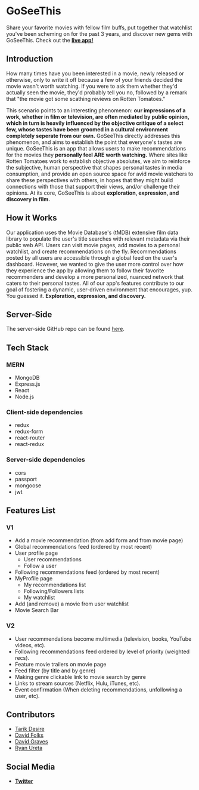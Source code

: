 # GoSeeThis
Share your favorite movies with fellow film buffs, put together that watchlist you've been scheming on for the past 3 years, and discover new gems with GoSeeThis. Check out the **[live app!](https://goseethis-client.herokuapp.com/)**

## Introduction
How many times have you been interested in a movie, newly released or otherwise, only to write it off because a few of your friends decided the movie wasn't worth watching. If you were to ask them whether they'd actually seen the movie, they'd probably tell you no, followed by a remark that "the movie got some scathing reviews on Rotten Tomatoes."

This scenario points to an interesting phenomenon: **our impressions of a work, whether in film or television, are often mediated by public opinion, which in turn is heavily influenced by the objective critique of a select few, whose tastes have been groomed in a cultural environment completely seperate from our own.** GoSeeThis directly addresses this phenomenon, and aims to establish the point that everyone's tastes are unique. GoSeeThis is an app that allows users to make recommendations for the movies they **personally feel ARE worth watching.** Where sites like Rotten Tomatoes work to establish objective absolutes, we aim to reinforce the subjective, human perspective that shapes personal tastes in media consumption, and provide an open source space for avid movie watchers to share these perspectives with others, in hopes that they might build connections with those that support their views, and/or challenge their opinions. At its core, GoSeeThis is about **exploration, expression, and discovery in film.**

## How it Works
Our application uses the Movie Database's (tMDB) extensive film data library to populate the user's title searches with relevant metadata via their public web API. Users can visit movie pages, add movies to a personal watchlist, and create recommendations on the fly. Recommendations posted by all users are accessible through a global feed on the user's dashboard. However, we wanted to give the user more control over how they experience the app by allowing them to follow their favorite recommenders and develop a more personalized, nuanced network that caters to their personal tastes. All of our app's features contribute to our goal of fostering a dynamic, user-driven environment that encourages, yup. You guessed it. **Exploration, expression, and discovery.**

## Server-Side
The server-side GitHub repo can be found [here](https://github.com/thinkful-ei23/GoSeeThis-server).

## Tech Stack
### MERN
* MongoDB
* Express.js
* React
* Node.js

### Client-side dependencies
* redux
* redux-form
* react-router
* react-redux

### Server-side dependencies
* cors
* passport
* mongoose
* jwt

## Features List
### V1
* Add a movie recommendation (from add form and from movie page)
* Global recommendations feed (ordered by most recent)
* User profile page
  * User recommendations
  * Follow a user
* Following recommendations feed (ordered by most recent)
* MyProfile page
  * My recommendations list
  * Following/Followers lists
  * My watchlist
* Add (and remove) a movie from user watchlist
* Movie Search Bar

### V2
* User recommendations become multimedia (television, books, YouTube videos, etc).
* Following recommendations feed ordered by level of priority (weighted recs).
* Feature movie trailers on movie page
* Feed filter (by title and by genre)
* Making genre clickable link to movie search by genre
* Links to stream sources (Netflix, Hulu, iTunes, etc).
* Event confirmation (When deleting recommendations, unfollowing a user, etc).

## Contributors
* [Tarik Desire](https://github.com/tdesire)
* [David Folks](https://github.com/DFolks)
* [David Graves](https://github.com/DaGraves)
* [Ryan Ureta](https://github.com/rcureta)

## Social Media

* **[Twitter](https://twitter.com/GoSeeThisApp1)**

